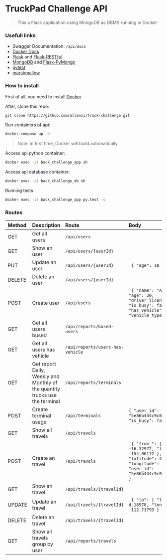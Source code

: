 # TruckPad Challenge API

> This a Flask application using MongoDB as DBMS running in Docker

### Usefull links
- Swagger Documentation: `/api/docs`
- [Docker Docs](https://docs.docker.com/)
- [Flask](https://flask.palletsprojects.com/en/1.1.x/) and [Flask-RESTful](https://flask-restful.readthedocs.io/en/latest/)
- [MongoDB](https://www.mongodb.com/) and [Flask-PyMongo](https://flask-pymongo.readthedocs.io/en/latest/)
- [pytest](https://docs.pytest.org/en/latest/index.html)
- [marshmallow](https://marshmallow.readthedocs.io/en/stable/#)


### How to install

First of all, you need to install [Docker](https://docs.docker.com/install/)

After, clone this repo:
```bash
git clone https://github.com/allanzi/truck-challenge.git
```

Run containers of api:
```bash
docker-compose up -d
```
> Note: in first time, Docker will build automatically

Access api python container:
```bash
docker exec -it back_challenge_app sh
```

Access api database container:
```bash
docker exec -it back_challenge_db sh
```

Running tests
```bash
docker exec -it back_challenge_app py.test -s
```

### Routes
| Method  |  Description  | Route  | Body |
| :------------ | :---------------| :---------------| :-----|
| GET           | Get all users   | `/api/users`   |    |
| GET           | Show an user    | `/api/users/{userId}`   |    |
| PUT           | Update an user  | `/api/users/{userId}`   |  ` { "age": 18 }`  |
| DELETE        | Delete an user  | `/api/users/{userId}`   |   |
| POST          |  Create user    | `/api/users`   | ` { "name": "Allan Santos", "age": 20, "driver_license_type": "B", "is_busy": false, "has_vehicle": true, "vehicle_type_id": 1 }` |
| GET           | Get all users bused | `/api/reports/bused-users`   |    |
| GET           | Get all users has vehicle  |`/api/reports/users-has-vehicle`   |    |
| GET           | Get report Daily, Weekly and Monthly of the quantity trucks use the terminal  | `/api/reports/terminals`   |    |
| POST          | Create terminal usage  | `/api/terminals`   |  `{ "user_id": "5e86b444c9c0aa7704892dc2", "is_busy": false }`  |
| GET           | Show all travels  | `/api/travels`   |    |
| POST          | Create an travel  | `/api/travels`   |   ` { "from_": { "latitude": -16.32972, "longitude": -154.96172 }, "to": { "latitude": 4.18978, "longitude": -112.71793 }, "user_id": "5e86b444c9c0aa7704892dc2" }` |
| GET           | Show an travel  | `/api/travels/{travelId}`   |    |
| UPDATE        | Update an travel  | `/api/travels/{travelId}`   |  ` { "to": { "latitude": 4.18978, "longitude": -112.71793 } }`  |
| DELETE        | Delete an travel  | `/api/travels/{travelId}`   |    |
| GET           | Show all travels group by user  | `/api/reports/travels`   |    |